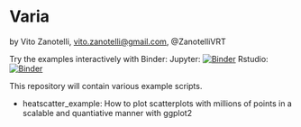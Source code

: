 # Varia
by Vito Zanotelli, vito.zanotelli@gmail.com, @ZanotelliVRT

Try the examples interactively with Binder:
Jupyter: [![Binder](https://mybinder.org/badge_logo.svg)](https://mybinder.org/v2/gh/votti/vz-varia/master)
Rstudio: [![Binder](https://mybinder.org/badge_logo.svg)](https://mybinder.org/v2/gh/votti/vz-varia/master?urlpath=rstudio)

This repository will contain various example scripts.

- heatscatter_example: How to plot scatterplots with millions of points in a scalable and quantiative manner with ggplot2
